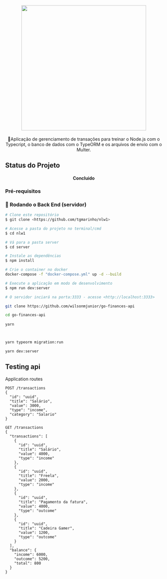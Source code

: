 <h1 align="center">
  <img src="https://res.cloudinary.com/dhqnvbd52/image/upload/v1595975364/GoFinances/logo.408488e0_qpx4dy.svg" width="400"/>
</h1>

<p align="center">
🚀Aplicação de gerenciamento de transações para treinar o Node.js com o Typecript, o banco    de dados com o TypeORM e os arquivos de envio com o Multer.
</p>

## Status do Projeto

<h4 align="center"> 
	Concluido
</h4>

### Pré-requisitos

### 🎲 Rodando o Back End (servidor)

```bash
# Clone este repositório
$ git clone <https://github.com/tgmarinho/nlw1>

# Acesse a pasta do projeto no terminal/cmd
$ cd nlw1

# Vá para a pasta server
$ cd server

# Instale as dependências
$ npm install

# Crie o container no docker 
docker-compose -f "docker-compose.yml" up -d --build

# Execute a aplicação em modo de desenvolvimento
$ npm run dev:server

# O servidor inciará na porta:3333 - acesse <http://localhost:3333>
```


```bash
git clone https://github.com/wilsonmjunior/go-finances-api

cd go-finances-api
  
yarn 



yarn typeorm migration:run

yarn dev:server

```

## Testing api
Application routes

```
POST /transactions
{
  "id": "uuid",
  "title": "Salário",
  "value": 3000,
  "type": "income",
  "category": "Salario"  
}

GET /transactions
{
  "transactions": [
    {
      "id": "uuid",
      "title": "Salário",
      "value": 4000,
      "type": "income"
    },
    {
      "id": "uuid",
      "title": "Freela",
      "value": 2000,
      "type": "income"
    },
    {
      "id": "uuid",
      "title": "Pagamento da fatura",
      "value": 4000,
      "type": "outcome"
    },
    {
      "id": "uuid",
      "title": "Cadeira Gamer",
      "value": 1200,
      "type": "outcome"
    }
  ],
  "balance": {
    "income": 6000,
    "outcome": 5200,
    "total": 800
  }
}

```
